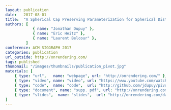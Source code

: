 ```yaml
---
layout: publication
date:   2017-08-01
title:  "A Spherical Cap Preserving Parameterization for Spherical Distributions"
authors: [
            { name: "Jonathan Dupuy" },
            { name: "Eric Heitz" },
            { name: "Laurent Belcour" },
         ]
conference: ACM SIGGRAPH 2017
categories: publication
url_outside: http://onrendering.com/
tags: published
thumbnail: "/images/thumbnails/publication_pivot.jpg"
materials: [
    { type: "url",   name: "webpage", url: "http://onrendering.com/" },
    { type: "video", name: "video", url: "https://www.youtube.com/watch?v=9aZMRjbflpo" },
    { type: "code",  name: "code",  url: "http://github.com/jdupuy/pivot" },
    { type: "document", name: "supp. pdf", url: "http://onrendering.com/data/papers/pivot/supplemental.zip" },
    { type: "slides",  name: "slides",  url: "http://onrendering.com/data/papers/pivot/slides/pivot.html" },
]
---
```


